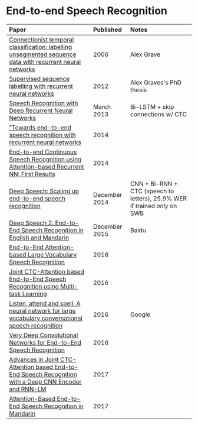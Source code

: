 # End-to-end Speech Recognition

| Paper | Published | Notes |
| :------------- | :------------- | :------------- |
[Connectionist temporal classification: labelling unsegmented sequence data with recurrent neural networks](ftp://ftp.idsia.ch/pub/juergen/icml2006.pdf)| 2006 | Alex Grave
[Supervised sequence labelling with recurrent neural networks](https://www.cs.toronto.edu/~graves/phd.pdf)| 2012 | Alex Graves's PhD thesis
 [Speech Recognition with Deep Recurrent Neural Networks](http://arxiv.org/abs/1303.5778v1) | March 2013 | Bi-LSTM + skip connections w/ CTC |
 [”Towards end-to-end speech recognition with recurrent neural networks](proceedings.mlr.press/v32/graves14.pdf)| 2014 |
 [End-to-end Continuous Speech Recognition using Attention-based Recurrent NN: First Results](https://arxiv.org/pdf/1412.1602.pdf) | 2014| 
 [Deep Speech: Scaling up end-to-end speech recognition](http://arxiv.org/abs/1412.5567) | December 2014 | CNN + Bi-RNN + CTC (speech to letters), 25.9% WER if trained _only_ on SWB |
  [Deep Speech 2: End-to-End Speech Recognition in English and Mandarin](http://arxiv.org/abs/1512.02595v1) | December 2015 | Baidu |
 [End-to-End Attention-based Large Vocabulary Speech Recognition](https://arxiv.org/abs/1508.04395)| 2016|
 [Joint CTC-Attention based End-to-End Speech Recognition using Multi-task Learning](https://arxiv.org/pdf/1609.06773.pdf) | 2016|
 [Listen, attend and spell: A neural network for large vocabulary conversational speech recognition](http://ieeexplore.ieee.org/stamp/stamp.jsp?tp=&arnumber=7472621) | 2016 |Google
 [Very Deep Convolutional Networks for End-to-End Speech Recognition](https://arxiv.org/pdf/1610.03022.pdf) | 2016 |
 [Advances in Joint CTC-Attention based End-to-End Speech Recognition with a Deep CNN Encoder and RNN-LM](https://arxiv.org/pdf/1706.02737) | 2017 |
 [Attention-Based End-to-End Speech Recognition in Mandarin](https://arxiv.org/abs/1707.07167) | 2017|
